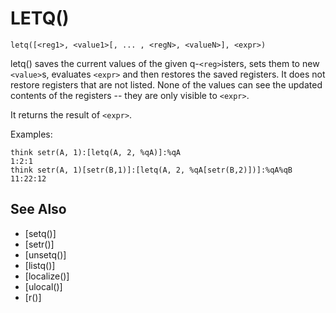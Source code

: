 # LETQ()
`letq([<reg1>, <value1>[, ... , <regN>, <valueN>], <expr>)`

  letq() saves the current values of the given q-`<reg>`isters, sets them to new `<value>`s, evaluates `<expr>` and then restores the saved registers. It does not restore registers that are not listed. None of the values can see the updated contents of the registers -- they are only visible to `<expr>`.

  It returns the result of `<expr>`.

  Examples:
```
think setr(A, 1):[letq(A, 2, %qA)]:%qA
1:2:1
think setr(A, 1)[setr(B,1)]:[letq(A, 2, %qA[setr(B,2)])]:%qA%qB
11:22:12
```


## See Also
- [setq()]
- [setr()]
- [unsetq()]
- [listq()]
- [localize()]
- [ulocal()]
- [r()]

